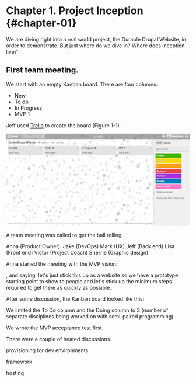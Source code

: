 # Chapter 1. Project Inception {#chapter-01}

We are diving right into a real world project, the Durable Drupal Website, in order to demonstrate. But just where do we dive in? Where does inception live?

## First team meeting.

We start with an empty Kanban board. There are four columns:

* New
* To do
* In Progress
* MVP 1

Jeff used [Trello](https://trello.com/) to create the board (Figure 1-1).

![Figure 1-1. Empty Kanban Board for New Project](images/c1_01.png)

A team meeting was called to get the ball rolling.

Anna (Product Owner).
Jake (DevOps)
Mark (UX)
Jeff (Back end)
Lisa (Front end)
Victor (Project Coach)
Sherrie (Graphic design)

Anna started the meeting with the MVP vision:




, and saying, let's just stick this up as a website so we have a prototype starting point to show to people and let's stick up the minimum steps required to get there as quickly as possible.

After some discussion, the Kanban board looked like this:

We limited the To Do column and the Doing column to 3 (number of separate disciplines being worked on with semi-paired programming).

We wrote the MVP acceptance test first.

There were a couple of heated discussions.

provisioning for dev environments

framework

hosting

